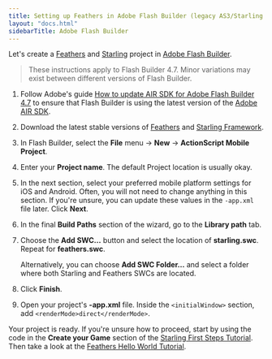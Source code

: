 ```yaml
---
title: Setting up Feathers in Adobe Flash Builder (legacy AS3/Starling version)
layout: "docs.html"
sidebarTitle: Adobe Flash Builder
---
```


Let's create a [Feathers](./getting-started.md) and [Starling](https://gamua.com/starling/) project in [Adobe Flash Builder](http://www.adobe.com/products/flash-builder.html).

> These instructions apply to Flash Builder 4.7. Minor variations may exist between different versions of Flash Builder.

1. Follow Adobe's guide [How to update AIR SDK for Adobe Flash Builder 4.7](https://helpx.adobe.com/flash-builder/kb/overlay-air-sdk-flash-builder.html) to ensure that Flash Builder is using the latest version of the [Adobe AIR SDK](https://www.adobe.com/go/air_sdk).

2. Download the latest stable versions of [Feathers](./installation.md) and [Starling Framework](http://gamua.com/starling/download/).

3. In Flash Builder, select the **File** menu → **New** → **ActionScript Mobile Project**.

4. Enter your **Project name**. The default Project location is usually okay.

5. In the next section, select your preferred mobile platform settings for iOS and Android. Often, you will not need to change anything in this section. If you're unsure, you can update these values in the `-app.xml` file later. Click **Next**.

6. In the final **Build Paths** section of the wizard, go to the **Library path** tab.

7. Choose the **Add SWC…** button and select the location of **starling.swc**. Repeat for **feathers.swc**.

   Alternatively, you can choose **Add SWC Folder…** and select a folder where both Starling and Feathers SWCs are located.

8. Click **Finish**.

9. Open your project's **-app.xml** file. Inside the `<initialWindow>` section, add `<renderMode>direct</renderMode>`.

Your project is ready. If you're unsure how to proceed, start by using the code in the **Create your Game** section of the [Starling First Steps Tutorial](http://gamua.com/starling/first-steps/). Then take a look at the [Feathers Hello World Tutorial](./hello-world.md).
